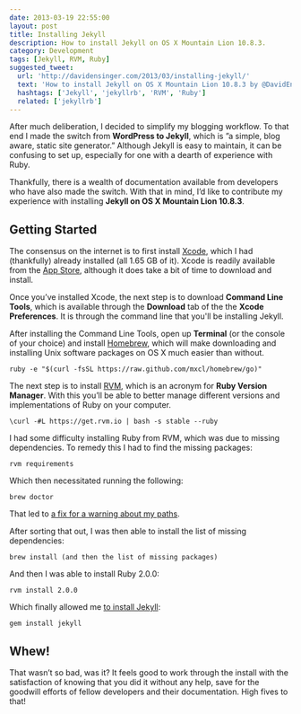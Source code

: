 ```yaml
---
date: 2013-03-19 22:55:00
layout: post
title: Installing Jekyll
description: How to install Jekyll on OS X Mountain Lion 10.8.3.
category: Development
tags: [Jekyll, RVM, Ruby]
suggested_tweet:
  url: 'http://davidensinger.com/2013/03/installing-jekyll/'
  text: 'How to install Jekyll on OS X Mountain Lion 10.8.3 by @DavidEnsinger'
  hashtags: ['Jekyll', 'jekyllrb', 'RVM', 'Ruby']
  related: ['jekyllrb']
---
```


After much deliberation, I decided to simplify my blogging workflow. To that end I made the switch from __WordPress to Jekyll__, which is ”a simple, blog aware, static site generator.” Although Jekyll is easy to maintain, it can be confusing to set up, especially for one with a dearth of experience with Ruby.

Thankfully, there is a wealth of documentation available from developers who have also made the switch. With that in mind, I’d like to contribute my experience with installing __Jekyll on OS X Mountain Lion 10.8.3__.

## Getting Started

The consensus on the internet is to first install [Xcode](http://developer.apple.com/xcode/), which I had (thankfully) already installed (all 1.65 GB of it). Xcode is readily available from the [App Store](http://itunes.apple.com/us/app/xcode/id497799835?ls=1&mt=12), although it does take a bit of time to download and install.

Once you’ve installed Xcode, the next step is to download __Command Line Tools__, which is available through the __Download__ tab of the the __Xcode Preferences__. It is through the command line that you'll be installing Jekyll.

After installing the Command Line Tools, open up __Terminal__ (or the console of your choice) and install [Homebrew](http://mxcl.github.com/homebrew/), which will make downloading and installing Unix software packages on OS X much easier than without.

    ruby -e "$(curl -fsSL https://raw.github.com/mxcl/homebrew/go)"

The next step is to install [RVM](https://rvm.io), which is an acronym for __Ruby Version Manager__. With this you’ll be able to better manage different versions and implementations of Ruby on your computer.

    \curl -#L https://get.rvm.io | bash -s stable --ruby

I had some difficulty installing Ruby from RVM, which was due to missing dependencies. To remedy this I had to find the missing packages:

    rvm requirements

Which then necessitated running the following:

    brew doctor

That led to [a fix for a warning about my paths](http://stackoverflow.com/questions/10343834/homebrew-wants-me-to-amend-my-path-no-clue-how).

After sorting that out, I was then able to install the list of missing dependencies:

    brew install (and then the list of missing packages)

And then I was able to install Ruby 2.0.0:

    rvm install 2.0.0

Which finally allowed me [to install Jekyll](https://github.com/mojombo/jekyll/wiki/Install):

    gem install jekyll

## Whew!
That wasn’t so bad, was it? It feels good to work through the install with the satisfaction of knowing that you did it without any help, save for the goodwill efforts of fellow developers and their documentation. High fives to that!
